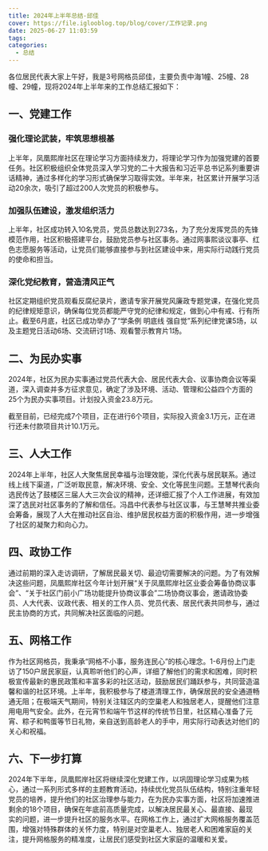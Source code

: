 ```yaml
---
title: 2024年上半年总结-邱佳
cover: https://file.iglooblog.top/blog/cover/工作记录.png
date: 2025-06-27 11:03:59
tags:
categories:
  - 总结
---
```


各位居民代表大家上午好，我是3号网格员邱佳，主要负责中海1幢、25幢、28幢、29幢，现将2024年上半年来的工作总结汇报如下：

## 一、党建工作

### 强化理论武装，牢筑思想根基

上半年，凤凰熙岸社区在理论学习方面持续发力，将理论学习作为加强党建的首要任务。社区积极组织全体党员深入学习党的二十大报告和习近平总书记系列重要讲话精神，通过多样化的学习形式确保学习取得实效。半年来，社区累计开展学习活动20余次，吸引了超过200人次党员的积极参与。

### 加强队伍建设，激发组织活力

上半年，社区成功转入10名党员，党员总数达到273名，为了充分发挥党员的先锋模范作用，社区积极搭建平台，鼓励党员参与社区事务。通过网事熙谈议事亭、红色志愿服务等活动，让党员们能够直接参与到社区建设中来，用实际行动践行党员的使命和担当。

### 深化党纪教育，营造清风正气

社区定期组织党员观看反腐纪录片，邀请专家开展党风廉政专题党课，在强化党员的纪律规矩意识，确保每位党员都能严守党的纪律和规定，做到心中有戒、行有所止。截至6月底，社区已成功举办了“学条例 明底线 强自觉”系列纪律党课5场，以及主题党日活动6场、交流研讨1场、观看警示教育片1场。

## 二、为民办实事

2024年，社区为民办实事通过党员代表大会、居民代表大会、议事协商会议等渠道，深入调查并多方征求意见，确定了涉及环境、活动、管理和公益四个方面的25个为民办实事项目。计划投入资金23.8万元。  

截至目前，已经完成7个项目，正在进行6个项目，实际投入资金3.1万元，正在进行还未付款项目共计10.1万元。

## 三、人大工作

2024年上半年，社区人大聚焦居民幸福与治理效能，深化代表与居民联系。通过线上线下渠道，广泛听取民意，解决环境、安全、文化等民生问题。王慧琴代表向选民传达了鼓楼区三届人大三次会议的精神，还详细汇报了个人工作进展，有效加深了选民对社区事务的了解和信任。冯昌中代表参与社区议事，与王慧琴共推业委会筹备，展现了人大在推动社区自治、维护居民权益方面的积极作用，进一步增强了社区的凝聚力和向心力。

## 四、政协工作

通过前期的深入走访调研，了解居民最关切、最迫切需要解决的问题。为了有效解决这些问题，凤凰熙岸社区今年计划开展“关于凤凰熙岸社区业委会筹备协商议事会”、“关于社区门前小广场功能提升协商议事会”二场协商议事会，邀请政协委员、人大代表、议政代表、相关的工作人员、党员代表、居民代表共同参与，通过民主协商的方式，共同解决社区面临的问题。

## 五、网格工作

作为社区网格员，我秉承“网格不小事，服务连民心”的核心理念。1-6月份上门走访了150户居民家庭，认真聆听他们的心声，详细了解他们的需求和困难，同时积极宣传最新的惠民政策和丰富多彩的社区活动，鼓励居民们踊跃参与，共同营造温馨和谐的社区环境。上半年，我积极参与了楼道清理工作，确保居民的安全通道畅通无阻；在极端天气期间，特别关注辖区内的空巢老人和独居老人，提醒他们注意用电用气安全。此外，在元宵节和端午节这样的传统节日里，社区精心准备了元宵、粽子和鸭蛋等节日礼物，亲自送到高龄老人的手中，用实际行动表达对他们的关心和祝福。

## 六、下一步打算

2024年下半年，凤凰熙岸社区将继续深化党建工作，以巩固理论学习成果为核心，通过一系列形式多样的主题教育活动，持续优化党员队伍结构，特别注重年轻党员的培养，提升他们的社区治理参与能力，在为民办实事方面，社区将加速推进剩余的18个项目，确保在年底前高质量完成，以解决居民最关心、最直接、最现实的问题，进一步提升社区的服务水平。在网格工作上，通过扩大网格服务覆盖范围，增强对特殊群体的关怀力度，特别是对空巢老人、独居老人和困难家庭的关注，提升网格服务的精准度，让居民们感受到社区大家庭的温暖和关爱。
